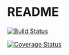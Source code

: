 # README

[![Build Status](https://travis-ci.org/Egorles/Taskmanager.svg?branch=develop)](https://travis-ci.org/Egorles/Taskmanager)

<a href='https://coveralls.io/github/Egorles/Taskmanager?branch=develop'><img src='https://coveralls.io/repos/github/Egorles/Taskmanager/badge.svg?branch=develop' alt='Coverage Status' /></a>

